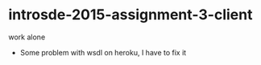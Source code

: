 # introsde-2015-assignment-3-client

work alone

- Some problem with wsdl on heroku, I have to fix it
